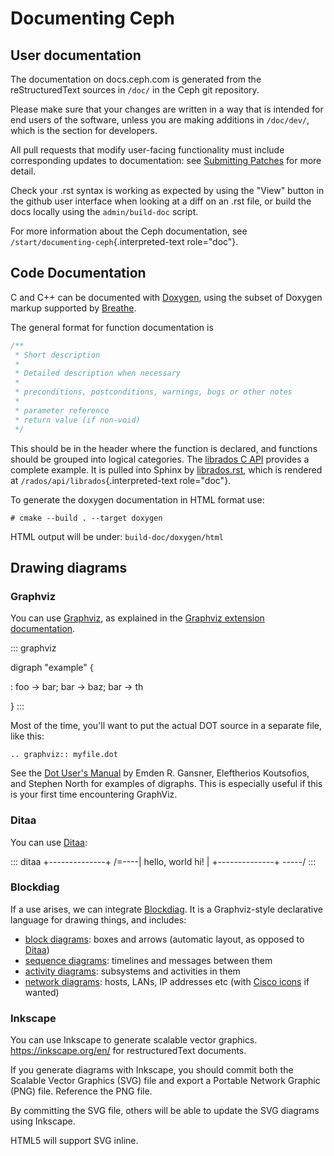 # Documenting Ceph

## User documentation

The documentation on docs.ceph.com is generated from the
reStructuredText sources in `/doc/` in the Ceph git repository.

Please make sure that your changes are written in a way that is intended
for end users of the software, unless you are making additions in
`/doc/dev/`, which is the section for developers.

All pull requests that modify user-facing functionality must include
corresponding updates to documentation: see [Submitting
Patches](https://github.com/ceph/ceph/blob/master/SubmittingPatches.rst)
for more detail.

Check your .rst syntax is working as expected by using the \"View\"
button in the github user interface when looking at a diff on an .rst
file, or build the docs locally using the `admin/build-doc` script.

For more information about the Ceph documentation, see
`/start/documenting-ceph`{.interpreted-text role="doc"}.

## Code Documentation

C and C++ can be documented with [Doxygen](http://www.doxygen.nl/),
using the subset of Doxygen markup supported by
[Breathe](https://github.com/michaeljones/breathe).

The general format for function documentation is

``` c
/**
 * Short description
 *
 * Detailed description when necessary
 *
 * preconditions, postconditions, warnings, bugs or other notes
 *
 * parameter reference
 * return value (if non-void)
 */
```

This should be in the header where the function is declared, and
functions should be grouped into logical categories. The [librados C
API](https://github.com/ceph/ceph/blob/master/src/include/rados/librados.h)
provides a complete example. It is pulled into Sphinx by
[librados.rst](https://github.com/ceph/ceph/raw/master/doc/rados/api/librados.rst),
which is rendered at `/rados/api/librados`{.interpreted-text
role="doc"}.

To generate the doxygen documentation in HTML format use:

    # cmake --build . --target doxygen

HTML output will be under: `build-doc/doxygen/html`

## Drawing diagrams

### Graphviz

You can use [Graphviz](http://graphviz.org/), as explained in the
[Graphviz extension
documentation](https://www.sphinx-doc.org/en/master/usage/extensions/graphviz.html).

::: graphviz

digraph \"example\" {

:   foo -\> bar; bar -\> baz; bar -\> th

}
:::

Most of the time, you\'ll want to put the actual DOT source in a
separate file, like this:

    .. graphviz:: myfile.dot

See the [Dot User\'s Manual](https://www.graphviz.org/pdf/dotguide.pdf)
by Emden R. Gansner, Eleftherios Koutsofios, and Stephen North for
examples of digraphs. This is especially useful if this is your first
time encountering GraphViz.

### Ditaa

You can use [Ditaa](http://ditaa.sourceforge.net/):

::: ditaa
+\-\-\-\-\-\-\-\-\-\-\-\-\--+ /=\-\-\--\| hello, world hi! \|
+\-\-\-\-\-\-\-\-\-\-\-\-\--+ \-\-\-\--/
:::

### Blockdiag

If a use arises, we can integrate [Blockdiag](http://blockdiag.com/en/).
It is a Graphviz-style declarative language for drawing things, and
includes:

-   [block diagrams](http://blockdiag.com/en/blockdiag/): boxes and
    arrows (automatic layout, as opposed to
    [Ditaa](http://ditaa.sourceforge.net/))
-   [sequence diagrams](http://blockdiag.com/en/seqdiag/index.html):
    timelines and messages between them
-   [activity diagrams](http://blockdiag.com/en/actdiag/index.html):
    subsystems and activities in them
-   [network diagrams](http://blockdiag.com/en/nwdiag/): hosts, LANs, IP
    addresses etc (with [Cisco
    icons](https://pypi.org/project/blockdiagcontrib-cisco/) if wanted)

### Inkscape

You can use Inkscape to generate scalable vector graphics.
<https://inkscape.org/en/> for restructuredText documents.

If you generate diagrams with Inkscape, you should commit both the
Scalable Vector Graphics (SVG) file and export a Portable Network
Graphic (PNG) file. Reference the PNG file.

By committing the SVG file, others will be able to update the SVG
diagrams using Inkscape.

HTML5 will support SVG inline.
